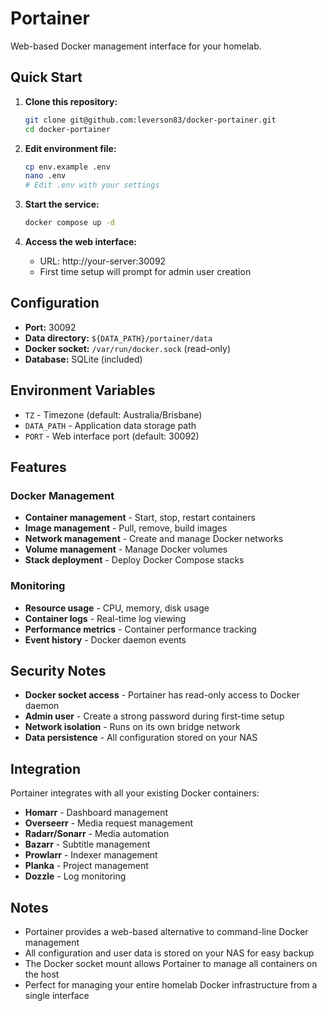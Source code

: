 # Portainer

Web-based Docker management interface for your homelab.

## Quick Start

1. **Clone this repository:**
   ```bash
   git clone git@github.com:leverson83/docker-portainer.git
   cd docker-portainer
   ```

2. **Edit environment file:**
   ```bash
   cp env.example .env
   nano .env
   # Edit .env with your settings
   ```

3. **Start the service:**
   ```bash
   docker compose up -d
   ```

4. **Access the web interface:**
   - URL: http://your-server:30092
   - First time setup will prompt for admin user creation

## Configuration

- **Port:** 30092
- **Data directory:** `${DATA_PATH}/portainer/data`
- **Docker socket:** `/var/run/docker.sock` (read-only)
- **Database:** SQLite (included)

## Environment Variables

- `TZ` - Timezone (default: Australia/Brisbane)
- `DATA_PATH` - Application data storage path
- `PORT` - Web interface port (default: 30092)

## Features

### Docker Management
- **Container management** - Start, stop, restart containers
- **Image management** - Pull, remove, build images
- **Network management** - Create and manage Docker networks
- **Volume management** - Manage Docker volumes
- **Stack deployment** - Deploy Docker Compose stacks

### Monitoring
- **Resource usage** - CPU, memory, disk usage
- **Container logs** - Real-time log viewing
- **Performance metrics** - Container performance tracking
- **Event history** - Docker daemon events

## Security Notes

- **Docker socket access** - Portainer has read-only access to Docker daemon
- **Admin user** - Create a strong password during first-time setup
- **Network isolation** - Runs on its own bridge network
- **Data persistence** - All configuration stored on your NAS

## Integration

Portainer integrates with all your existing Docker containers:
- **Homarr** - Dashboard management
- **Overseerr** - Media request management
- **Radarr/Sonarr** - Media automation
- **Bazarr** - Subtitle management
- **Prowlarr** - Indexer management
- **Planka** - Project management
- **Dozzle** - Log monitoring

## Notes

- Portainer provides a web-based alternative to command-line Docker management
- All configuration and user data is stored on your NAS for easy backup
- The Docker socket mount allows Portainer to manage all containers on the host
- Perfect for managing your entire homelab Docker infrastructure from a single interface 